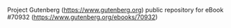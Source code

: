 Project Gutenberg (https://www.gutenberg.org) public repository for
eBook #70932 (https://www.gutenberg.org/ebooks/70932)
